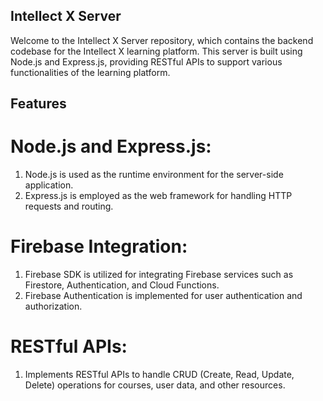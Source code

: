 ## Intellect X Server
Welcome to the Intellect X Server repository, which contains the backend codebase for the Intellect X learning platform. This server is built using Node.js and Express.js, providing RESTful APIs to support various functionalities of the learning platform.

## Features
# Node.js and Express.js:
1. Node.js is used as the runtime environment for the server-side application.
2. Express.js is employed as the web framework for handling HTTP requests and routing.
# Firebase Integration:
1. Firebase SDK is utilized for integrating Firebase services such as Firestore, Authentication, and Cloud Functions.
2. Firebase Authentication is implemented for user authentication and authorization.
# RESTful APIs:
1. Implements RESTful APIs to handle CRUD (Create, Read, Update, Delete) operations for courses, user data, and other resources.
